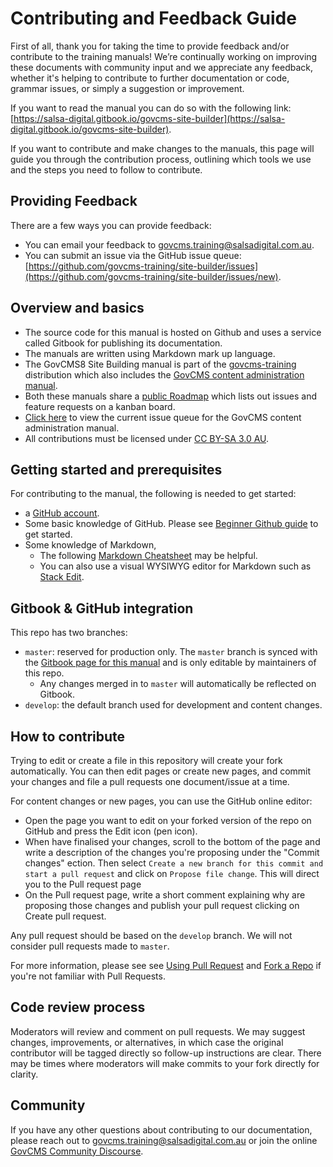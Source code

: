 # Contributing and Feedback Guide

First of all, thank you for taking the time to provide feedback and/or contribute to the training manuals! We’re continually working on improving these documents with community input and we appreciate any feedback, whether it's helping to contribute to further documentation or code, grammar issues, or simply a suggestion or improvement.

If you want to read the manual you can do so with the following link: [https://salsa-digital.gitbook.io/govcms-site-builder](https://salsa-digital.gitbook.io/govcms-site-builder).

If you want to contribute and make changes to the manuals, this page will guide you through the contribution process, outlining which tools we use and the steps you need to follow to contribute.

## Providing Feedback

There are a few ways you can provide feedback:

* You can email your feedback to govcms.training@salsadigital.com.au.
* You can submit an issue via the GitHub issue queue: [https://github.com/govcms-training/site-builder/issues](https://github.com/govcms-training/site-builder/issues/new).

## Overview and basics

* The source code for this manual is hosted on Github and uses a service called Gitbook for publishing its documentation. 
* The manuals are written using Markdown mark up language.
* The GovCMS8 Site Building manual is part of the [govcms-training](https://github.com/govcms-training) distribution which also includes the [GovCMS content administration manual](https://github.com/govcms-training/content-admin).
* Both these manuals share a [public Roadmap](https://github.com/orgs/govcms-training/projects/1) which lists out issues and feature requests on a kanban board. 
* [Click here](https://github.com/govcms-training/site-builder/issues) to view the current issue queue for the GovCMS content administration manual. 
* All contributions must be licensed under [CC BY-SA 3.0 AU](https://creativecommons.org/licenses/by-sa/3.0/au/). 

## Getting started and prerequisites

For contributing to the manual, the following is needed to get started:

* a [GitHub account](https://github.com/join).
* Some basic knowledge of GitHub. Please see [Beginner Github guide](https://guides.github.com/activities/hello-world/) to get started. 
* Some knowledge of Markdown, 
  * The following [Markdown Cheatsheet](https://guides.github.com/features/mastering-markdown/) may be helpful. 
  * You can also use a visual WYSIWYG editor for Markdown such as [Stack Edit](https://stackedit.io/app#).

## Gitbook & GitHub integration

This repo has two branches:

* `master`: reserved for production only. The `master` branch is synced with the [Gitbook page for this manual](https://salsa-digital.gitbook.io/govcms-site-builder/) and is only editable by maintainers of this repo. 
  * Any changes merged in to `master` will automatically be reflected on Gitbook. 
* `develop`: the default branch used for development and content changes. 

## How to contribute

Trying to edit or create a file in this repository will create your fork automatically. You can then edit pages or create new pages, and commit your changes and file a pull requests one document/issue at a time.

For content changes or new pages, you can use the GitHub online editor:

* Open the page you want to edit on your forked version of the repo on GitHub and press the Edit icon \(pen icon\).
* When have finalised your changes, scroll to the bottom of the page and write a description of the changes you're proposing under the "Commit changes" ection. Then select `Create a new branch for this commit and start a pull request` and click on `Propose file change`. This will direct you to the Pull request page
* On the Pull request page, write a short comment explaining why are proposing those changes and publish your pull request clicking on Create pull request.

Any pull request should be based on the `develop` branch. We will not consider pull requests made to `master`.

For more information, please see see [Using Pull Request](https://help.github.com/articles/using-pull-requests/) and [Fork a Repo](https://help.github.com/articles/fork-a-repo/) if you're not familiar with Pull Requests.

## Code review process

Moderators will review and comment on pull requests. We may suggest changes, improvements, or alternatives, in which case the original contributor will be tagged directly so follow-up instructions are clear. There may be times where moderators will make commits to your fork directly for clarity.

## Community

If you have any other questions about contributing to our documentation, please reach out to govcms.training@salsadigital.com.au or join the online [GovCMS Community Discourse](https://community.govcms.gov.au/).

